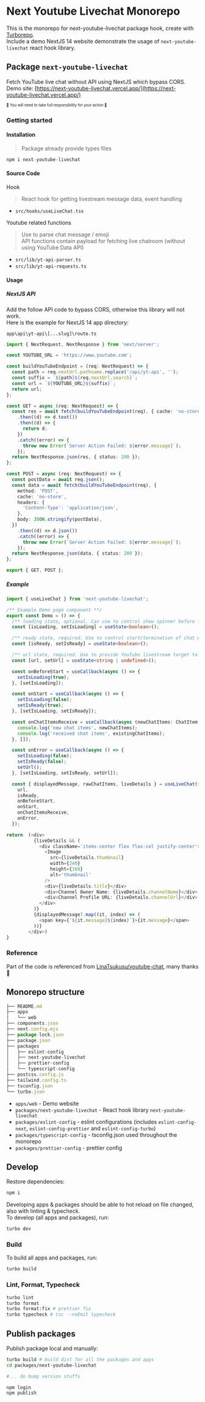 # Next Youtube Livechat Monorepo

This is the monorepo for next-youtube-livechat package hook, create with [Turborepo](https://turbo.build/repo).  
Include a demo NextJS 14 website demonstrate the usage of `next-youtube-livechat` react hook library.

## Package `next-youtube-livechat`

Fetch YouTube live chat without API using NextJS which bypass CORS.  
Demo site: [https://next-youtube-livechat.vercel.app/](https://next-youtube-livechat.vercel.app/)

<sup><sub>🚨 You will need to take full responsibility for your action 🚨</sub></sup>

### Getting started

#### Installation

> Package already provide types files

```ts
npm i next-youtube-livechat
```

#### Source Code

Hook

> React hook for getting livestream message data, event handling

- `src/hooks/useLiveChat.tsx`

Youtube related functions

> Use to parse chat message / emoji  
> API functions contain payload for fetching live chatroom (without using YouTube Data API)

- `src/lib/yt-api-parser.ts`
- `src/lib/yt-api-requests.ts`

#### Usage

##### NextJS API

Add the follow API code to bypass CORS, otherwise this library will not work.  
Here is the example for NextJS 14 app directory:

`app\api\yt-api\[...slug]\route.ts`

```ts
import { NextRequest, NextResponse } from 'next/server';

const YOUTUBE_URL = 'https://www.youtube.com';

const buildYouTubeEndpoint = (req: NextRequest) => {
  const path = req.nextUrl.pathname.replace('/api/yt-api', '');
  const suffix = `${path}${req.nextUrl.search}`;
  const url = `${YOUTUBE_URL}${suffix}`;
  return url;
};

const GET = async (req: NextRequest) => {
  const res = await fetch(buildYouTubeEndpoint(req), { cache: 'no-store' })
    .then((d) => d.text())
    .then((d) => {
      return d;
    })
    .catch((error) => {
      throw new Error(`Server Action Failed: ${error.message}`);
    });
  return NextResponse.json(res, { status: 200 });
};

const POST = async (req: NextRequest) => {
  const postData = await req.json();
  const data = await fetch(buildYouTubeEndpoint(req), {
    method: 'POST',
    cache: 'no-store',
    headers: {
      'Content-Type': 'application/json',
    },
    body: JSON.stringify(postData),
  })
    .then((d) => d.json())
    .catch((error) => {
      throw new Error(`Server Action Failed: ${error.message}`);
    });
  return NextResponse.json(data, { status: 200 });
};

export { GET, POST };
```

##### Example

```ts
import { useLiveChat } from 'next-youtube-livechat';

/** Example Demo page component **/
export const Demo = () => {
  /** loading state, optional. Can use to control show spinner before fetching start & hide spinner after fetching start **/
  const [isLoading, setIsLoading] = useState<boolean>();

  /** ready state, required. Use to control start/termination of chat message polling **/
  const [isReady, setIsReady] = useState<boolean>();

  /** url state, required. Use to provide YouTube livestream target to fetch chat message **/
  const [url, setUrl] = useState<string | undefined>();

  const onBeforeStart = useCallback(async () => {
    setIsLoading(true);
  }, [setIsLoading]);

  const onStart = useCallback(async () => {
    setIsLoading(false);
    setIsReady(true);
  }, [setIsLoading, setIsReady]);

  const onChatItemsReceive = useCallback(async (newChatItems: ChatItem[], existingChatItems: ChatItem[]) => {
    console.log('new chat items', newChatItems);
    console.log('received chat items', existingChatItems);
  }, []);

  const onError = useCallback(async () => {
    setIsLoading(false);
    setIsReady(false);
    setUrl();
  }, [setIsLoading, setIsReady, setUrl]);

  const { displayedMessage, rawChatItems, liveDetails } = useLiveChat({
    url,
    isReady,
    onBeforeStart,
    onStart,
    onChatItemsReceive,
    onError,
  });

return  (<div>
          {liveDetails && (
            <div className='items-center flex flex-col justify-center'>
              <Image
                src={liveDetails.thumbnail}
                width={240}
                height={160}
                alt='thumbnail'
              />
              <div>{liveDetails.title}</div>
              <div>Channel Owner Name: {liveDetails.channelName}</div>
              <div>Channel Profile URL: {liveDetails.channelUrl}</div>
            </div>
          )}
          {displayedMessage?.map((it, index) => (
            <span key={`${it.message}${index}`}>{it.message}</span>
          ))}
        </div>)
}
```

### Reference

Part of the code is referenced from [LinaTsukusu/youtube-chat](https://github.com/LinaTsukusu/youtube-chat), many thanks 🙌




## Monorepo structure

```ts
├── README.md
├── apps
│   └── web
├── components.json
├── next.config.mjs
├── package-lock.json
├── package.json
├── packages
│   ├── eslint-config
│   ├── next-youtube-livechat
│   ├── prettier-config
│   └── typescript-config
├── postcss.config.js
├── tailwind.config.ts
├── tsconfig.json
└── turbo.json
```

- `apps/web` - Demo website
- `packages/next-youtube-livechat` - React hook library `next-youtube-livechat`
- `packages/eslint-config` - eslint configurations (includes `eslint-config-next`, `eslint-config-prettier` and `eslint-config-turbo`)
- `packages/typescript-config` - tsconfig.json used throughout the monorepo
- `packages/prettier-config` - prettier config

## Develop

Restore dependencies:

```sh
npm i
```

Developing apps & packages should be able to hot reload on file changed, also with linting & typecheck.  
To develop (all apps and packages), run:

```sh
turbo dev
```

### Build

To build all apps and packages, run:

```sh
turbo build
```

### Lint, Format, Typecheck

```sh
turbo lint
turbo format
turbo format:fix # prettier fix
turbo typecheck # tsc --noEmit typecheck
```

## Publish packages

Publish package local and manually:

```sh
turbo build # build dist for all the packages and apps
cd packages/next-youtube-livechat

#... do bump version stuffs

npm login
npm publish
```
